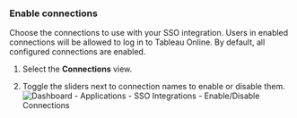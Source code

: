### Enable connections

Choose the connections to use with your SSO integration. Users in enabled connections will be allowed to log in to Tableau Online. By default, all configured connections are enabled.

1. Select the **Connections** view.

2. Toggle the sliders next to connection names to enable or disable them.
![Dashboard - Applications - SSO Integrations - Enable/Disable Connections](https://auth0.com/docs/media/articles/dashboard/sso-integrations/dashboard-integrations-sso-create_view-connections.png)
